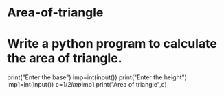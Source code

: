 # Area-of-triangle
# Write a python program to calculate the area of triangle.
print("Enter the base")
imp=int(input())
print("Enter the height")
imp1=int(input())
c=1/2*imp*imp1
print("Area of triangle",c)
